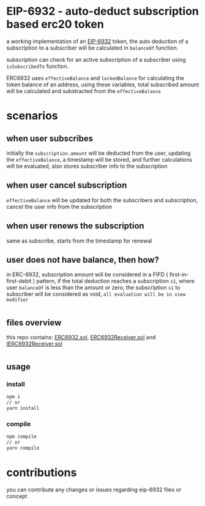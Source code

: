 # EIP-6932 - auto-deduct subscription based erc20 token

a working implementation of an [EIP-6932](https://github.com/ethereum/EIPs/pull/6933) token, the auto deduction of a subscription to a subscriber will be calculated in `balanceOf` function.

subscription can check for an active subscription of a subscriber using `isSubscribedTo` function.

ERC6932 uses `effectiveBalance` and `lockedBalance` for calculating the token balance of an address, using these variables, total subscribed amount will be calculated and substracted from the `effectiveBalance`
#
# scenarios
## when user subscribes
initially the `subscription.amount` will be deducted from the user, updating the `effectiveBalance`, a timestamp will be stored, and further calculations will be evaluated, also stores subscriber info to the subscription
## when user cancel subscription
`effectiveBalance` will be updated for both the subscribers and subscription, cancel the user info from the subscription

## when user renews the subscription
same as subscribe, starts from the timestamp for renewal

## user does not have balance, then how?
in ERC-6932, subscription amount will be considered in a FIFD ( first-in-first-debit ) pattern, if the total deduction reaches a subscription `s1`, where user `balanceOf` is less than the amount or zero, the subscription `s1` to subscriber will be considered as void, `all evaluation will be in view modifier`

#
## files overview
this repo contains: [ERC6932.sol](https://github.com/360core/eip-6932/blob/master/contracts/ERC6932.sol), [ERC6932Receiver.sol](https://github.com/360core/eip-6932/blob/master/contracts/ERC6932Receiver.sol) and [IERC6932Receiver.sol](https://github.com/360core/eip-6932/blob/master/contracts/IERC6932Receiver.sol)

#

## usage
### install

```bash
npm i
// or
yarn install
```
### compile
```bash
npm compile
// or
yarn compile
```

# contributions
you can contribute any changes or issues regarding eip-6932 files or concept
